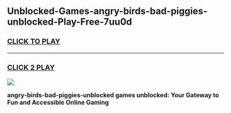 
## Unblocked-Games-angry-birds-bad-piggies-unblocked-Play-Free-7uu0d
<h3>
<a href="https://premium76.site?title=angry-birds-bad-piggies-unblocked&ref=18A1">CLICK TO PLAY</a></h3>
<hr>

<h3>
<a href="https://premium76.site?title=angry-birds-bad-piggies-unblocked&ref=18A1">CLICK 2 PLAY</a>
  
</h3>

<a href="https://premium76.site?title=angry-birds-bad-piggies-unblocked&ref=18A1"><img src="https://clearcache.store/games.png"></a>


**angry-birds-bad-piggies-unblocked games unblocked: Your Gateway to Fun and Accessible Online Gaming**
